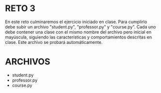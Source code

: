 # RETO 3

En este reto culminaremos el ejercicio iniciado en clase. Para cumplirlo debe subir un archivo "student.py", "professor.py" y "course.py". Cada uno debe contener una clase con el mismo nombre del archivo pero inicial en mayúscula, siguiendo las características y comportamientos descritas en clase. Este archivo se probará automáticamente.

# ARCHIVOS

- student.py
- professor.py
- course.py
